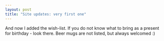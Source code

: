 ```yaml
---
layout: post
title: "Site updates: very first one"
---
```


And now I added the wish-list. If you do not know what to bring as a present for birthday - look there. Beer mugs are not listed, but always welcomed :)
